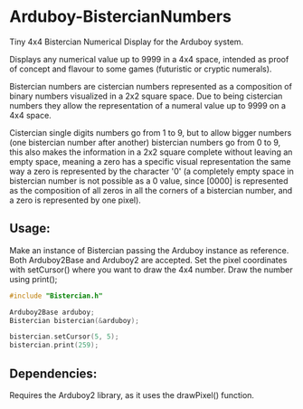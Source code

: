 # Arduboy-BistercianNumbers

Tiny 4x4 Bistercian Numerical Display for the Arduboy system.

Displays any numerical value up to 9999 in a 4x4 space, intended as proof of concept and flavour to some games (futuristic or cryptic numerals).

Bistercian numbers are cistercian numbers represented as a composition of binary numbers visualized in a 2x2 square space. Due to being cistercian numbers they allow the representation of a numeral value up to 9999 on a 4x4 space.

Cistercian single digits numbers go from 1 to 9, but to allow bigger numbers (one bistercian number after another) bistercian numbers go from 0 to 9, this also makes the information in a 2x2 square complete without leaving an empty space, meaning a zero has a specific visual representation the same way a zero is represented by the character '0' (a completely empty space in bistercian number is not possible as a 0 value, since [0000] is represented as the composition of all zeros in all the corners of a bistercian number, and a zero is represented by one pixel).

## Usage:

Make an instance of Bistercian passing the Arduboy instance as reference. Both Arduboy2Base and Arduboy2 are accepted.
Set the pixel coordinates with setCursor() where you want to draw the 4x4 number.
Draw the number using print();

```cpp  
#include "Bistercian.h"

Arduboy2Base arduboy;
Bistercian bistercian(&arduboy);

bistercian.setCursor(5, 5);
bistercian.print(259);
```

## Dependencies:

Requires the Arduboy2 library, as it uses the drawPixel() function.
